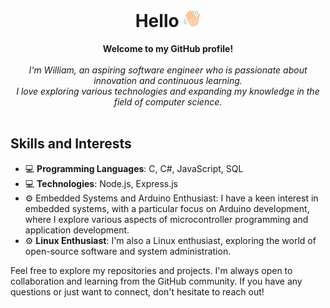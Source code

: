 <h1 align="center">Hello <img src= "./img/pngwing.com.png" width="28px" alt="👋"></h1>
<p align="center">
    <b>Welcome to my GitHub profile!</b><br><br>
    <i>
        I'm William, an aspiring software engineer who is passionate about innovation and continuous learning.<br> I love exploring various technologies and expanding my knowledge in the field of computer science.
    </i><br><br>
 </p>
 
## Skills and Interests

- 💻 **Programming Languages**: C, C#, JavaScript, SQL
- 💻 **Technologies**: Node.js, Express.js
- ⚙️ Embedded Systems and Arduino Enthusiast: I have a keen interest in embedded systems, with a particular focus on Arduino development, where I explore various aspects of microcontroller programming and application development.
- ⚙️ **Linux Enthusiast**: I'm also a Linux enthusiast, exploring the world of open-source software and system administration.

Feel free to explore my repositories and projects. I'm always open to collaboration and learning from the GitHub community. If you have any questions or just want to connect, don't hesitate to reach out!
